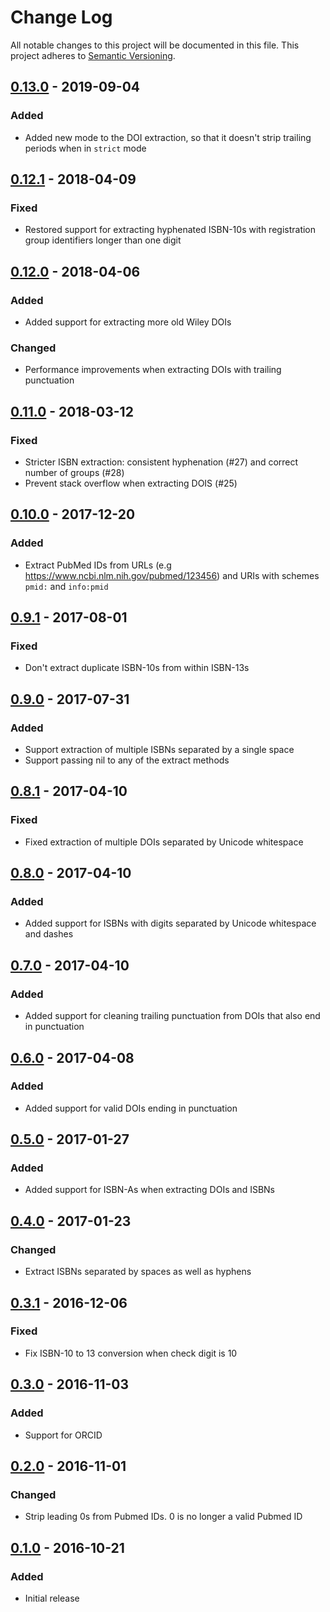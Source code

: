 # Change Log
All notable changes to this project will be documented in this file. This
project adheres to [Semantic Versioning](http://semver.org/).

## [0.13.0] - 2019-09-04
### Added
- Added new mode to the DOI extraction, so that it doesn't strip trailing
  periods when in `strict` mode

## [0.12.1] - 2018-04-09
### Fixed
- Restored support for extracting hyphenated ISBN-10s with registration group
  identifiers longer than one digit

## [0.12.0] - 2018-04-06
### Added
- Added support for extracting more old Wiley DOIs

### Changed
- Performance improvements when extracting DOIs with trailing punctuation

## [0.11.0] - 2018-03-12
### Fixed
- Stricter ISBN extraction: consistent hyphenation (#27) and correct number of groups (#28)
- Prevent stack overflow when extracting DOIS (#25)

## [0.10.0] - 2017-12-20
### Added
- Extract PubMed IDs from URLs (e.g https://www.ncbi.nlm.nih.gov/pubmed/123456) and URIs with schemes `pmid:` and `info:pmid`

## [0.9.1] - 2017-08-01
### Fixed
- Don't extract duplicate ISBN-10s from within ISBN-13s

## [0.9.0] - 2017-07-31
### Added
- Support extraction of multiple ISBNs separated by a single space
- Support passing nil to any of the extract methods

## [0.8.1] - 2017-04-10
### Fixed
- Fixed extraction of multiple DOIs separated by Unicode whitespace

## [0.8.0] - 2017-04-10
### Added
- Added support for ISBNs with digits separated by Unicode whitespace and dashes

## [0.7.0] - 2017-04-10
### Added
- Added support for cleaning trailing punctuation from DOIs that also end in punctuation

## [0.6.0] - 2017-04-08
### Added
- Added support for valid DOIs ending in punctuation

## [0.5.0] - 2017-01-27
### Added
- Added support for ISBN-As when extracting DOIs and ISBNs

## [0.4.0] - 2017-01-23
### Changed
- Extract ISBNs separated by spaces as well as hyphens

## [0.3.1] - 2016-12-06
### Fixed
- Fix ISBN-10 to 13 conversion when check digit is 10

## [0.3.0] - 2016-11-03
### Added
- Support for ORCID

## [0.2.0] - 2016-11-01
### Changed
- Strip leading 0s from Pubmed IDs. 0 is no longer a valid Pubmed ID

## [0.1.0] - 2016-10-21
### Added
- Initial release

[0.1.0]: https://github.com/altmetric/identifiers/releases/tag/v0.1.0
[0.2.0]: https://github.com/altmetric/identifiers/releases/tag/v0.2.0
[0.3.0]: https://github.com/altmetric/identifiers/releases/tag/v0.2.0
[0.3.1]: https://github.com/altmetric/identifiers/releases/tag/v0.3.1
[0.4.0]: https://github.com/altmetric/identifiers/releases/tag/v0.4.0
[0.5.0]: https://github.com/altmetric/identifiers/releases/tag/v0.5.0
[0.6.0]: https://github.com/altmetric/identifiers/releases/tag/v0.6.0
[0.7.0]: https://github.com/altmetric/identifiers/releases/tag/v0.7.0
[0.8.0]: https://github.com/altmetric/identifiers/releases/tag/v0.8.0
[0.8.1]: https://github.com/altmetric/identifiers/releases/tag/v0.8.1
[0.9.0]: https://github.com/altmetric/identifiers/releases/tag/v0.9.0
[0.9.1]: https://github.com/altmetric/identifiers/releases/tag/v0.9.1
[0.10.0]: https://github.com/altmetric/identifiers/releases/tag/v0.10.0
[0.11.0]: https://github.com/altmetric/identifiers/releases/tag/v0.11.0
[0.12.0]: https://github.com/altmetric/identifiers/releases/tag/v0.12.0
[0.12.1]: https://github.com/altmetric/identifiers/releases/tag/v0.12.1
[0.13.0]: https://github.com/altmetric/identifiers/releases/tag/v0.13.0
